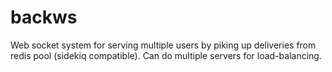 # backws

Web socket system for serving multiple users by piking up deliveries from redis pool (sidekiq compatible). Can do multiple servers for load-balancing.
